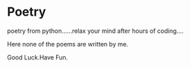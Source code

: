 # Poetry
poetry from python......relax your mind after hours of coding....

Here none of the poems are written by me.

Good Luck.Have Fun.
